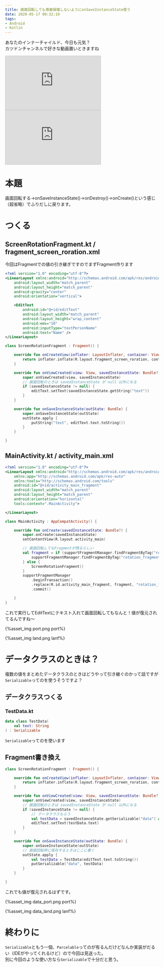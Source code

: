 ```yaml
---
title: 画面回転しても尊厳損傷しないようにonSaveInstanceState使う
date: 2020-05-17 00:32:19
tags:
- Android
- Kotlin
---
```

あなたのインナーチャイルド、今日も元気？  
カツドンチャンネルで好きな動画置いときますね  
<iframe width="312" height="176" src="https://ext.nicovideo.jp/thumb/sm27998318" scrolling="no" style="border:solid 1px #ccc;" frameborder="0"><a href="https://www.nicovideo.jp/watch/sm27998318">キレて食器を破壊したのでみなさん見て下さい</a></iframe>
<iframe width="312" height="176" src="https://ext.nicovideo.jp/thumb/sm30369283" scrolling="no" style="border:solid 1px #ccc;" frameborder="0"><a href="https://www.nicovideo.jp/watch/sm30369283">パワー系ガイジのムーブを披露しながら歌うサイコマルマイン</a></iframe>

# 本題
画面回転する→onSaveInstanceState()→onDestroy()→onCreate()という感じ（超省略）でふりだしに戻ります。

# つくる
## ScreenRotationFragment.kt / fragment_screen_roration.xml
今回はFragmentでの値の引き継ぎですのでまずFragment作ります

```xml
<?xml version="1.0" encoding="utf-8"?>
<LinearLayout xmlns:android="http://schemas.android.com/apk/res/android"
    android:layout_width="match_parent"
    android:layout_height="match_parent"
    android:gravity="center"
    android:orientation="vertical">

    <EditText
        android:id="@+id/editText"
        android:layout_width="match_parent"
        android:layout_height="wrap_content"
        android:ems="10"
        android:inputType="textPersonName"
        android:text="Name" />
</LinearLayout>
```

```kotlin
class ScreenRotationFragment : Fragment() {

    override fun onCreateView(inflater: LayoutInflater, container: ViewGroup?, savedInstanceState: Bundle?): View? {
        return inflater.inflate(R.layout.fragment_screen_roration, container, false)
    }

    override fun onViewCreated(view: View, savedInstanceState: Bundle?) {
        super.onViewCreated(view, savedInstanceState)
        // 画面回転のときは savedInstanceState が null 以外になる
        if (savedInstanceState != null) {
            editText.setText(savedInstanceState.getString("text"))
        }
    }

    override fun onSaveInstanceState(outState: Bundle) {
        super.onSaveInstanceState(outState)
        outState.apply {
            putString("text", editText.text.toString())
        }
    }

}
```

## MainActivity.kt / activity_main.xml
```xml
<?xml version="1.0" encoding="utf-8"?>
<LinearLayout xmlns:android="http://schemas.android.com/apk/res/android"
    xmlns:app="http://schemas.android.com/apk/res-auto"
    xmlns:tools="http://schemas.android.com/tools"
    android:id="@+id/activity_main_fragment"
    android:layout_width="match_parent"
    android:layout_height="match_parent"
    android:orientation="horizontal"
    tools:context=".MainActivity">

</LinearLayout>
```
```kotlin
class MainActivity : AppCompatActivity() {

    override fun onCreate(savedInstanceState: Bundle?) {
        super.onCreate(savedInstanceState)
        setContentView(R.layout.activity_main)

        // 画面回転してもFragmentが残るらしい
        val fragment = if (supportFragmentManager.findFragmentByTag("rotation_fragment") != null) {
            supportFragmentManager.findFragmentByTag("rotation_fragment") as ScreenRotationFragment
        } else {
            ScreenRotationFragment()
        }
        supportFragmentManager
            .beginTransaction()
            .replace(R.id.activity_main_fragment, fragment, "rotation_fragment") // 第三引数にタグ入れる
            .commit()

    }
}
```

これで実行してEditTextにテキスト入れて画面回転してもなんと！値が復元されてるんですね～

{%asset_img port.png port%}

{%asset_img land.png lanf%}

# データクラスのときは？
複数の値をまとめたデータクラスのときはどうやって引き継ぐのかって話ですが`Serializable`ってのを使うそうですよ？

## データクラスつくる
### TestData.kt
```kotlin
data class TestData(
    val text: String
) : Serializable
```
`Serializable`ってのを使います

## Fragment書き換え
```kotlin
class ScreenRotationFragment : Fragment() {

    override fun onCreateView(inflater: LayoutInflater, container: ViewGroup?, savedInstanceState: Bundle?): View? {
        return inflater.inflate(R.layout.fragment_screen_roration, container, false)
    }

    override fun onViewCreated(view: View, savedInstanceState: Bundle?) {
        super.onViewCreated(view, savedInstanceState)
        // 画面回転のときは savedInstanceState が null 以外になる
        if (savedInstanceState != null) {
            // データクラスもらう
            val testData = savedInstanceState.getSerializable("data") as TestData
            editText.setText(testData.text)
        }
    }

    override fun onSaveInstanceState(outState: Bundle) {
        super.onSaveInstanceState(outState)
        // 画面回転時に保存するときはここに書く
        outState.apply {
            val testData = TestData(editText.text.toString())
            putSerializable("data", testData)
        }
    }

}
```

これでも値が復元されるはずです。

{%asset_img data_port.png port%}

{%asset_img data_land.png lanf%}

# 終わりに
`Serializable`ともう一個、`Parcelable`ってのが有るんだけどなんか実装がだるい（IDEがやってくれるけど）ので今回は見送った。  
別に今回のような使い方なら`Serializable`で十分だと思う。